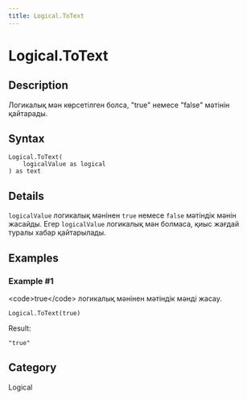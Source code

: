 ```yaml
---
title: Logical.ToText
---
```


# Logical.ToText


## Description

Логикалық мән көрсетілген болса, &#34;true&#34; немесе &#34;false&#34; мәтінін қайтарады.


## Syntax

```powerquery
Logical.ToText(
    logicalValue as logical
) as text
```


## Details

<code>logicalValue</code> логикалық мәнінен <code>true</code> немесе <code>false</code> мәтіндік мәнін жасайды. Егер <code>logicalValue</code> логикалық мән болмаса, қиыс жағдай туралы хабар қайтарылады.


## Examples

### Example #1 
&lt;code&gt;true&lt;/code&gt; логикалық мәнінен мәтіндік мәнді жасау.
```powerquery
Logical.ToText(true)
```

Result: 
```powerquery
"true"
```




## Category
Logical
